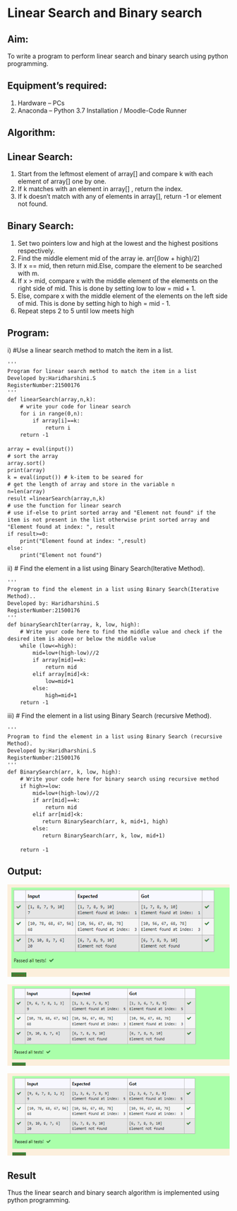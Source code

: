 # Linear Search and Binary search
## Aim:
To write a program to perform linear search and binary search using python programming.
## Equipment’s required:
1.	Hardware – PCs
2.	Anaconda – Python 3.7 Installation / Moodle-Code Runner
## Algorithm:
## Linear Search:
1.	Start from the leftmost element of array[] and compare k with each element of array[] one by one.
2.	If k matches with an element in array[] , return the index.
3.	If k doesn’t match with any of elements in array[], return -1 or element not found.
## Binary Search:
1.	Set two pointers low and high at the lowest and the highest positions respectively.
2.	Find the middle element mid of the array ie. arr[(low + high)/2]
3.	If x == mid, then return mid.Else, compare the element to be searched with m.
4.	If x > mid, compare x with the middle element of the elements on the right side of mid. This is done by setting low to low = mid + 1.
5.	Else, compare x with the middle element of the elements on the left side of mid. This is done by setting high to high = mid - 1.
6.	Repeat steps 2 to 5 until low meets high
## Program:
i)	#Use a linear search method to match the item in a list.
```
''' 
Program for linear search method to match the item in a list
Developed by:Haridharshini.S
RegisterNumber:21500176 
'''
def linearSearch(array,n,k):
    # write your code for linear search
    for i in range(0,n):
        if array[i]==k:
            return i
    return -1
    
array = eval(input())
# sort the array
array.sort()
print(array)
k = eval(input()) # k-item to be seared for
# get the length of array and store in the variable n
n=len(array)
result =linearSearch(array,n,k) 
# use the function for linear search
# use if-else to print sorted array and "Element not found" if the item is not present in the list otherwise print sorted array and "Element found at index: ", result
if result>=0:
    print("Element found at index: ",result)
else:
    print("Element not found")
```
ii)	# Find the element in a list using Binary Search(Iterative Method).
```
''' 
Program to find the element in a list using Binary Search(Iterative Method)..
Developed by: Haridharshini.S
RegisterNumber:21500176 
'''
def binarySearchIter(array, k, low, high):
    # Write your code here to find the middle value and check if the desired item is above or below the middle value
    while (low<=high):
        mid=low+(high-low)//2
        if array[mid]==k:
            return mid
        elif array[mid]<k:
            low=mid+1
        else:
            high=mid+1
    return -1
```
iii)	# Find the element in a list using Binary Search (recursive Method).
```
''' 
Program to find the element in a list using Binary Search (recursive Method).
Developed by:Haridharshini.S
RegisterNumber:21500176 
'''
def BinarySearch(arr, k, low, high):
    # Write your code here for binary search using recursive method
    if high>=low:
        mid=low+(high-low)//2
        if arr[mid]==k:
            return mid
        elif arr[mid]<k:
           return BinarySearch(arr, k, mid+1, high)
        else:
           return BinarySearch(arr, k, low, mid+1)
    
    return -1
```
## Output:

![output](./output1.png)

![output](./output2.png)

![output](./output3.png)






## Result
Thus the linear search and binary search algorithm is implemented using python programming.